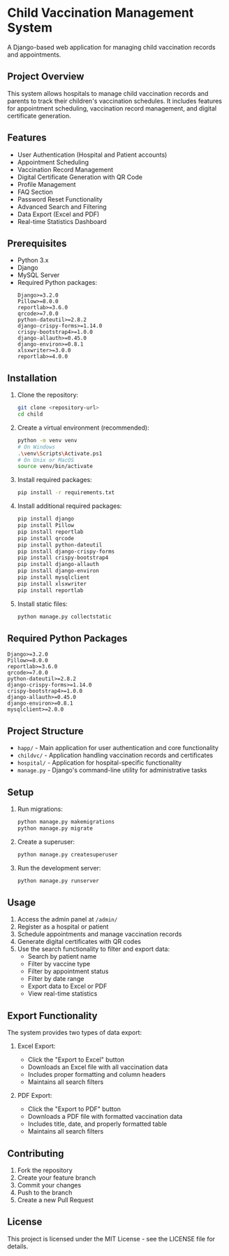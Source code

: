 # Child Vaccination Management System

A Django-based web application for managing child vaccination records and appointments.

## Project Overview

This system allows hospitals to manage child vaccination records and parents to track their children's vaccination schedules. It includes features for appointment scheduling, vaccination record management, and digital certificate generation.

## Features

- User Authentication (Hospital and Patient accounts)
- Appointment Scheduling
- Vaccination Record Management
- Digital Certificate Generation with QR Code
- Profile Management
- FAQ Section
- Password Reset Functionality
- Advanced Search and Filtering
- Data Export (Excel and PDF)
- Real-time Statistics Dashboard

## Prerequisites

- Python 3.x
- Django
- MySQL Server
- Required Python packages:
  ```
  Django>=3.2.0
  Pillow>=8.0.0
  reportlab>=3.6.0
  qrcode>=7.0.0
  python-dateutil>=2.8.2
  django-crispy-forms>=1.14.0
  crispy-bootstrap4>=1.0.0
  django-allauth>=0.45.0
  django-environ>=0.8.1
  xlsxwriter>=3.0.0
  reportlab>=4.0.0
  ```

## Installation

1. Clone the repository:
   ```bash
   git clone <repository-url>
   cd child
   ```

2. Create a virtual environment (recommended):
   ```bash
   python -m venv venv
   # On Windows
   .\venv\Scripts\Activate.ps1
   # On Unix or MacOS
   source venv/bin/activate
   ```

3. Install required packages:
   ```bash
   pip install -r requirements.txt
   ```

4. Install additional required packages:
   ```bash
   pip install django
   pip install Pillow
   pip install reportlab
   pip install qrcode
   pip install python-dateutil
   pip install django-crispy-forms
   pip install crispy-bootstrap4
   pip install django-allauth
   pip install django-environ
   pip install mysqlclient
   pip install xlsxwriter
   pip install reportlab
   ```

5. Install static files:
   ```bash
   python manage.py collectstatic
   ```

## Required Python Packages

```
Django>=3.2.0
Pillow>=8.0.0
reportlab>=3.6.0
qrcode>=7.0.0
python-dateutil>=2.8.2
django-crispy-forms>=1.14.0
crispy-bootstrap4>=1.0.0
django-allauth>=0.45.0
django-environ>=0.8.1
mysqlclient>=2.0.0
```

## Project Structure

- `happ/` - Main application for user authentication and core functionality
- `childvc/` - Application handling vaccination records and certificates
- `hospital/` - Application for hospital-specific functionality
- `manage.py` - Django's command-line utility for administrative tasks

## Setup

1. Run migrations:
   ```bash
   python manage.py makemigrations
   python manage.py migrate
   ```

2. Create a superuser:
   ```bash
   python manage.py createsuperuser
   ```

3. Run the development server:
   ```bash
   python manage.py runserver
   ```

## Usage

1. Access the admin panel at `/admin/`
2. Register as a hospital or patient
3. Schedule appointments and manage vaccination records
4. Generate digital certificates with QR codes
5. Use the search functionality to filter and export data:
   - Search by patient name
   - Filter by vaccine type
   - Filter by appointment status
   - Filter by date range
   - Export data to Excel or PDF
   - View real-time statistics

## Export Functionality

The system provides two types of data export:

1. Excel Export:
   - Click the "Export to Excel" button
   - Downloads an Excel file with all vaccination data
   - Includes proper formatting and column headers
   - Maintains all search filters

2. PDF Export:
   - Click the "Export to PDF" button
   - Downloads a PDF file with formatted vaccination data
   - Includes title, date, and properly formatted table
   - Maintains all search filters

## Contributing

1. Fork the repository
2. Create your feature branch
3. Commit your changes
4. Push to the branch
5. Create a new Pull Request

## License

This project is licensed under the MIT License - see the LICENSE file for details. 